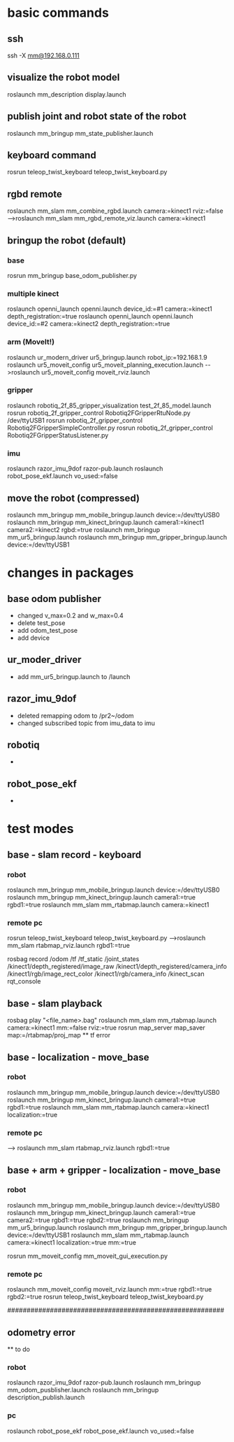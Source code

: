 # basic commands
## ssh
ssh -X mm@192.168.0.111

## visualize the robot model
roslaunch mm_description display.launch

## publish joint and robot state of the robot
roslaunch mm_bringup mm_state_publisher.launch

## keyboard command
rosrun teleop_twist_keyboard teleop_twist_keyboard.py

## rgbd remote
roslaunch mm_slam mm_combine_rgbd.launch camera:=kinect1 rviz:=false
-->roslaunch mm_slam mm_rgbd_remote_viz.launch camera:=kinect1


## bringup the robot (default)
### base
rosrun mm_bringup base_odom_publisher.py
### multiple kinect
roslaunch openni_launch openni.launch device_id:=#1 camera:=kinect1 depth_registration:=true
roslaunch openni_launch openni.launch device_id:=#2 camera:=kinect2 depth_registration:=true
### arm (MoveIt!)
roslaunch ur_modern_driver ur5_bringup.launch robot_ip:=192.168.1.9
roslaunch ur5_moveit_config ur5_moveit_planning_execution.launch 
-->roslaunch ur5_moveit_config moveit_rviz.launch
### gripper
roslaunch robotiq_2f_85_gripper_visualization test_2f_85_model.launch
rosrun robotiq_2f_gripper_control Robotiq2FGripperRtuNode.py /dev/ttyUSB1
rosrun robotiq_2f_gripper_control Robotiq2FGripperSimpleController.py
rosrun robotiq_2f_gripper_control Robotiq2FGripperStatusListener.py
### imu
roslaunch razor_imu_9dof razor-pub.launch
roslaunch robot_pose_ekf.launch vo_used:=false

## move the robot (compressed)
roslaunch mm_bringup mm_mobile_bringup.launch device:=/dev/ttyUSB0
roslaunch mm_bringup mm_kinect_bringup.launch camera1:=kinect1 camera2:=kinect2 rgbd:=true
roslaunch mm_bringup mm_ur5_bringup.launch
roslaunch mm_bringup mm_gripper_bringup.launch device:=/dev/ttyUSB1


# changes in packages
## base odom publisher
- changed v_max=0.2 and w_max=0.4
- delete test_pose
- add odom_test_pose
- add device

## ur_moder_driver
- add mm_ur5_bringup.launch to /launch

## razor_imu_9dof
- deleted remapping odom to /pr2~/odom
- changed subscribed topic from imu_data to imu

## robotiq
- 

## robot_pose_ekf
- 


# test modes

## base - slam record - keyboard
### robot
roslaunch mm_bringup mm_mobile_bringup.launch device:=/dev/ttyUSB0
roslaunch mm_bringup mm_kinect_bringup.launch camera1:=true rgbd1:=true
roslaunch mm_slam mm_rtabmap.launch camera:=kinect1

### remote pc
rosrun teleop_twist_keyboard teleop_twist_keyboard.py
-->roslaunch mm_slam rtabmap_rviz.launch rgbd1:=true

rosbag record /odom /tf /tf_static /joint_states /kinect1/depth_registered/image_raw /kinect1/depth_registered/camera_info /kinect1/rgb/image_rect_color /kinect1/rgb/camera_info /kinect_scan
rqt_console

## base - slam playback
rosbag play "<file_name>.bag"
roslaunch mm_slam mm_rtabmap.launch camera:=kinect1 mm:=false rviz:=true
rosrun map_server map_saver map:=/rtabmap/proj_map
** tf error

## base - localization - move_base
### robot
roslaunch mm_bringup mm_mobile_bringup.launch device:=/dev/ttyUSB0
roslaunch mm_bringup mm_kinect_bringup.launch camera1:=true rgbd1:=true
roslaunch mm_slam mm_rtabmap.launch camera:=kinect1 localization:=true

### remote pc
--> roslaunch mm_slam rtabmap_rviz.launch rgbd1:=true

## base + arm + gripper - localization - move_base
### robot
roslaunch mm_bringup mm_mobile_bringup.launch device:=/dev/ttyUSB0
roslaunch mm_bringup mm_kinect_bringup.launch camera1:=true camera2:=true rgbd1:=true rgbd2:=true
roslaunch mm_bringup mm_ur5_bringup.launch
roslaunch mm_bringup mm_gripper_bringup.launch device:=/dev/ttyUSB1
roslaunch mm_slam mm_rtabmap.launch camera:=kinect1 localization:=true mm:=true

rosrun mm_moveit_config mm_moveit_gui_execution.py

### remote pc
roslaunch mm_moveit_config moveit_rviz.launch mm:=true rgbd1:=true rgbd2:=true
rosrun teleop_twist_keyboard teleop_twist_keyboard.py

########################################################
## odometry error
** to do
### robot
roslaunch razor_imu_9dof razor-pub.launch
roslaunch mm_bringup mm_odom_pusblisher.launch
roslaunch mm_bringup description_publish.launch

### pc
roslaunch robot_pose_ekf robot_pose_ekf.launch vo_used:=false